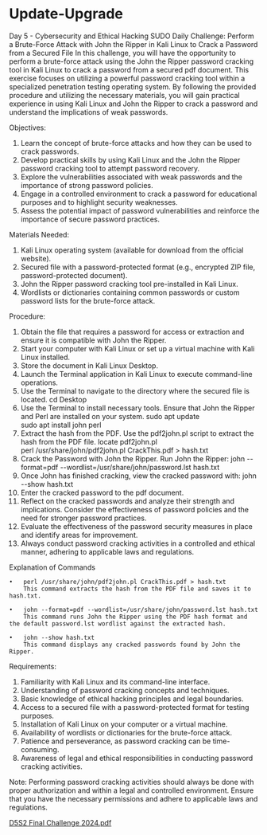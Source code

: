 # Update-Upgrade
Day 5 - Cybersecurity and Ethical Hacking
SUDO Daily Challenge: Perform a Brute-Force Attack with John the Ripper in Kali Linux to Crack a Password from a Secured File
In this challenge, you will have the opportunity to perform a brute-force attack using the John the Ripper password cracking tool in Kali Linux to crack a password from a secured pdf document. This exercise focuses on utilizing a powerful password cracking tool within a specialized penetration testing operating system. By following the provided procedure and utilizing the necessary materials, you will gain practical experience in using Kali Linux and John the Ripper to crack a password and understand the implications of weak passwords.

Objectives:
1.	Learn the concept of brute-force attacks and how they can be used to crack passwords.
2.	Develop practical skills by using Kali Linux and the John the Ripper password cracking tool to attempt password recovery.
3.	Explore the vulnerabilities associated with weak passwords and the importance of strong password policies.
4.	Engage in a controlled environment to crack a password for educational purposes and to highlight security weaknesses.
5.	Assess the potential impact of password vulnerabilities and reinforce the importance of secure password practices.

Materials Needed:
1.	Kali Linux operating system (available for download from the official website).
2.	Secured file with a password-protected format (e.g., encrypted ZIP file, password-protected document).
3.	John the Ripper password cracking tool pre-installed in Kali Linux.
4.	Wordlists or dictionaries containing common passwords or custom password lists for the brute-force attack.

Procedure:
1.	Obtain the file that requires a password for access or extraction and ensure it is compatible with John the Ripper.
2.	Start your computer with Kali Linux or set up a virtual machine with Kali Linux installed.
3.	Store the document in Kali Linux Desktop.
4.	Launch the Terminal application in Kali Linux to execute command-line operations.
5.	Use the Terminal to navigate to the directory where the secured file is located.
	   	cd Desktop
7.	Use the Terminal to install necessary tools. Ensure that John the Ripper and Perl are installed on your system.
      sudo apt update	     	  
			sudo apt install john perl     		 	
8.	Extract the hash from the PDF. Use the pdf2john.pl script to extract the hash from the PDF file.
			locate pdf2john.pl									
			perl /usr/share/john/pdf2john.pl CrackThis.pdf > hash.txt		
9.	Crack the Password with John the Ripper. Run John the Ripper:
			john --format=pdf --wordlist=/usr/share/john/password.lst hash.txt
10.	Once John has finished cracking, view the cracked password with: 
			john --show hash.txt
11.	Enter the cracked password to the pdf document.
12.	Reflect on the cracked passwords and analyze their strength and implications. Consider the effectiveness of password policies and the need for stronger password practices.
13.	Evaluate the effectiveness of the password security measures in place and identify areas for improvement.
14.	Always conduct password cracking activities in a controlled and ethical manner, adhering to applicable laws and regulations.

Explanation of Commands

	•	perl /usr/share/john/pdf2john.pl CrackThis.pdf > hash.txt
		This command extracts the hash from the PDF file and saves it to hash.txt.
	
	•	john --format=pdf --wordlist=/usr/share/john/password.lst hash.txt
		This command runs John the Ripper using the PDF hash format and the default password.lst wordlist against the extracted hash.
	
	•	john --show hash.txt
		This command displays any cracked passwords found by John the Ripper.


Requirements:
1.	Familiarity with Kali Linux and its command-line interface.
2.	Understanding of password cracking concepts and techniques.
3.	Basic knowledge of ethical hacking principles and legal boundaries.
4.	Access to a secured file with a password-protected format for testing purposes.
5.	Installation of Kali Linux on your computer or a virtual machine.
6.	Availability of wordlists or dictionaries for the brute-force attack.
7.	Patience and perseverance, as password cracking can be time-consuming.
8.	Awareness of legal and ethical responsibilities in conducting password cracking activities.

Note: Performing password cracking activities should always be done with proper authorization and within a legal and controlled environment. Ensure that you have the necessary permissions and adhere to applicable laws and regulations.


[D5S2 Final Challenge 2024.pdf](https://github.com/user-attachments/files/15839622/D5S2.Final.Challenge.2024.pdf)
